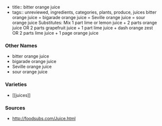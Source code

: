 - title:: bitter orange juice
- tags:: unreviewed, ingredients, categories, plants, produce, juices
bitter orange juice = bigarade orange juice = Seville orange juice = sour orange juice Substitutes: Mix 1 part lime or lemon juice + 2 parts orange juice OR 2 parts grapefruit juice + 1 part lime juice + dash orange zest OR 2 parts lime juice + 1 page orange juice

### Other Names

* bitter orange juice
* bigarade orange juice
* Seville orange juice
* sour orange juice

### Varieties

* [[juices]]

### Sources
* http://foodsubs.com/Juice.html

